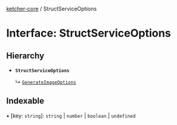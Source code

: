 [ketcher-core](../README.md) / StructServiceOptions

# Interface: StructServiceOptions

## Hierarchy

- **`StructServiceOptions`**

  ↳ [`GenerateImageOptions`](GenerateImageOptions.md)

## Indexable

▪ [key: `string`]: `string` \| `number` \| `boolean` \| `undefined`
